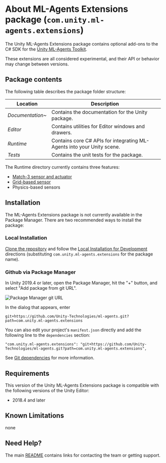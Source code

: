 # About ML-Agents Extensions package (`com.unity.ml-agents.extensions`)

The Unity ML-Agents Extensions package contains optional add-ons to the C# SDK for the
[Unity ML-Agents Toolkit](https://github.com/Unity-Technologies/ml-agents).

These extensions are all considered experimental, and their API or behavior
may change between versions.


## Package contents

The following table describes the package folder structure:

| **Location**     | **Description**                                                        |
| ---------------- | ---------------------------------------------------------------------- |
| _Documentation~_ | Contains the documentation for the Unity package.                      |
| _Editor_         | Contains utilities for Editor windows and drawers.                     |
| _Runtime_        | Contains core C# APIs for integrating ML-Agents into your Unity scene. |
| _Tests_          | Contains the unit tests for the package.                               |

The Runtime directory currently contains three features:
 * [Match-3 sensor and actuator](Match3.md)
 * [Grid-based sensor](Grid-Sensor.md)
 * Physics-based sensors

## Installation
The ML-Agents Extensions package is not currently available in the Package Manager. There are two
recommended ways to install the package:

### Local Installation
[Clone the repository](https://github.com/Unity-Technologies/ml-agents/tree/release_13_docs/docs/Installation.md#clone-the-ml-agents-toolkit-repository-optional) and follow the
[Local Installation for Development](https://github.com/Unity-Technologies/ml-agents/tree/release_13_docs/docs/Installation.md#advanced-local-installation-for-development-1)
directions (substituting `com.unity.ml-agents.extensions` for the package name).

### Github via Package Manager
In Unity 2019.4 or later, open the Package Manager, hit the "+" button, and select "Add package from git URL".

![Package Manager git URL](https://github.com/Unity-Technologies/ml-agents/blob/release_13_docs/docs/images/unity_package_manager_git_url.png)

In the dialog that appears, enter
 ```
 git+https://github.com/Unity-Technologies/ml-agents.git?path=com.unity.ml-agents.extensions
```

You can also edit your project's `manifest.json` directly and add the following line to the `dependencies`
section:
```
"com.unity.ml-agents.extensions": "git+https://github.com/Unity-Technologies/ml-agents.git?path=com.unity.ml-agents.extensions",
```
See [Git dependencies](https://docs.unity3d.com/Manual/upm-git.html#subfolder) for more information.


## Requirements

This version of the Unity ML-Agents Extensions package is compatible with the
following versions of the Unity Editor:

- 2018.4 and later

## Known Limitations
none

## Need Help?
The main [README](https://github.com/Unity-Technologies/ml-agents/tree/release_13_docs/README.md) contains links for contacting the team or getting support.
